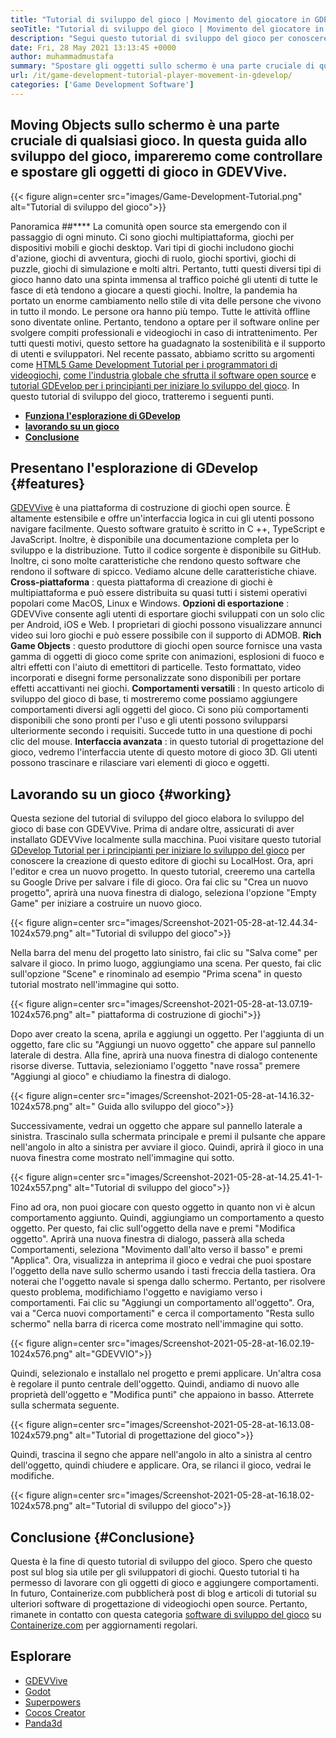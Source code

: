 ```yaml
---
title: "Tutorial di sviluppo del gioco | Movimento del giocatore in GDEVVIO" 
seoTitle: "Tutorial di sviluppo del gioco | Movimento del giocatore in GDEVVIO" 
description: "Segui questo tutorial di sviluppo del gioco per conoscere le funzioni di gioco di base. Gdevelop è un software di creazione di giochi gratuiti per la costruzione e la pubblicazione di giochi." 
date: Fri, 28 May 2021 13:13:45 +0000
author: muhammadmustafa
summary: "Spostare gli oggetti sullo schermo è una parte cruciale di qualsiasi gioco. In questa guida allo sviluppo del gioco, impareremo come controllare e spostare gli oggetti di gioco in GDEVVive." 
url: /it/game-development-tutorial-player-movement-in-gdevelop/
categories: ['Game Development Software']
---
```


## Moving Objects sullo schermo è una parte cruciale di qualsiasi gioco. In questa guida allo sviluppo del gioco, impareremo come controllare e spostare gli oggetti di gioco in GDEVVive.

{{< figure align=center src="images/Game-Development-Tutorial.png" alt="Tutorial di sviluppo del gioco">}}


Panoramica ##****
La comunità open source sta emergendo con il passaggio di ogni minuto. Ci sono giochi multipiattaforma, giochi per dispositivi mobili e giochi desktop. Vari tipi di giochi includono giochi d'azione, giochi di avventura, giochi di ruolo, giochi sportivi, giochi di puzzle, giochi di simulazione e molti altri. Pertanto, tutti questi diversi tipi di gioco hanno dato una spinta immensa al traffico poiché gli utenti di tutte le fasce di età tendono a giocare a questi giochi.
Inoltre, la pandemia ha portato un enorme cambiamento nello stile di vita delle persone che vivono in tutto il mondo. Le persone ora hanno più tempo. Tutte le attività offline sono diventate online. Pertanto, tendono a optare per il software online per svolgere compiti professionali e videogiochi in caso di intrattenimento. Per tutti questi motivi, questo settore ha guadagnato la sostenibilità e il supporto di utenti e sviluppatori. Nel recente passato, abbiamo scritto su argomenti come [HTML5 Game Development Tutorial per i programmatori di videogiochi][1], [come l'industria globale che sfrutta il software open source][2] e [tutorial GDEvelop per i principianti per iniziare lo sviluppo del gioco][3]. In questo tutorial di sviluppo del gioco, tratteremo i seguenti punti.
* **[Funziona l'esplorazione di GDevelop][4]** 
* **[lavorando su un gioco][5]** 
* **[Conclusione][6]** 

## Presentano l'esplorazione di GDevelop {#features}

[GDEVVive][7] è una piattaforma di costruzione di giochi open source. È altamente estensibile e offre un'interfaccia logica in cui gli utenti possono navigare facilmente. Questo software gratuito è scritto in C ++, TypeScript e JavaScript. Inoltre, è disponibile una documentazione completa per lo sviluppo e la distribuzione. Tutto il codice sorgente è disponibile su GitHub. Inoltre, ci sono molte caratteristiche che rendono questo software che rendono il software di spicco. Vediamo alcune delle caratteristiche chiave.
**Cross-piattaforma** : questa piattaforma di creazione di giochi è multipiattaforma e può essere distribuita su quasi tutti i sistemi operativi popolari come MacOS, Linux e Windows.
**Opzioni di esportazione** : GDEVVive consente agli utenti di esportare giochi sviluppati con un solo clic per Android, iOS e Web. I proprietari di giochi possono visualizzare annunci video sui loro giochi e può essere possibile con il supporto di ADMOB.
**Rich Game Objects** : questo produttore di giochi open source fornisce una vasta gamma di oggetti di gioco come sprite con animazioni, esplosioni di fuoco e altri effetti con l'aiuto di emettitori di particelle. Testo formattato, video incorporati e disegni forme personalizzate sono disponibili per portare effetti accattivanti nei giochi.
**Comportamenti versatili** : In questo articolo di sviluppo del gioco di base, ti mostreremo come possiamo aggiungere comportamenti diversi agli oggetti del gioco. Ci sono più comportamenti disponibili che sono pronti per l'uso e gli utenti possono svilupparsi ulteriormente secondo i requisiti. Succede tutto in una questione di pochi clic del mouse.
**Interfaccia avanzata** : in questo tutorial di progettazione del gioco, vedremo l'interfaccia utente di questo motore di gioco 3D. Gli utenti possono trascinare e rilasciare vari elementi di gioco e oggetti.

## Lavorando su un gioco {#working}

Questa sezione del tutorial di sviluppo del gioco elabora lo sviluppo del gioco di base con GDEVVive. Prima di andare oltre, assicurati di aver installato GDEVVive localmente sulla macchina.
Puoi visitare questo tutorial [GDevelop Tutorial per i principianti per iniziare lo sviluppo del gioco][3] per conoscere la creazione di questo editore di giochi su LocalHost.
Ora, apri l'editor e crea un nuovo progetto. In questo tutorial, creeremo una cartella su Google Drive per salvare i file di gioco. Ora fai clic su "Crea un nuovo progetto", aprirà una nuova finestra di dialogo, seleziona l'opzione "Empty Game" per iniziare a costruire un nuovo gioco.

{{< figure align=center src="images/Screenshot-2021-05-28-at-12.44.34-1024x579.png" alt="Tutorial di sviluppo del gioco">}}

Nella barra del menu del progetto lato sinistro, fai clic su "Salva come" per salvare il gioco.
In primo luogo, aggiungiamo una scena. Per questo, fai clic sull'opzione "Scene" e rinominalo ad esempio "Prima scena" in questo tutorial mostrato nell'immagine qui sotto.

{{< figure align=center src="images/Screenshot-2021-05-28-at-13.07.19-1024x576.png" alt=" piattaforma di costruzione di giochi">}}

Dopo aver creato la scena, aprila e aggiungi un oggetto. Per l'aggiunta di un oggetto, fare clic su "Aggiungi un nuovo oggetto" che appare sul pannello laterale di destra. Alla fine, aprirà una nuova finestra di dialogo contenente risorse diverse. Tuttavia, selezioniamo l'oggetto "nave rossa" premere "Aggiungi al gioco" e chiudiamo la finestra di dialogo.

{{< figure align=center src="images/Screenshot-2021-05-28-at-14.16.32-1024x578.png" alt=" Guida allo sviluppo del gioco">}}

Successivamente, vedrai un oggetto che appare sul pannello laterale a sinistra. Trascinalo sulla schermata principale e premi il pulsante che appare nell'angolo in alto a sinistra per avviare il gioco. Quindi, aprirà il gioco in una nuova finestra come mostrato nell'immagine qui sotto.

{{< figure align=center src="images/Screenshot-2021-05-28-at-14.25.41-1-1024x557.png" alt="Tutorial di sviluppo del gioco">}}

Fino ad ora, non puoi giocare con questo oggetto in quanto non vi è alcun comportamento aggiunto. Quindi, aggiungiamo un comportamento a questo oggetto. Per questo, fai clic sull'oggetto della nave e premi "Modifica oggetto". Aprirà una nuova finestra di dialogo, passerà alla scheda Comportamenti, seleziona "Movimento dall'alto verso il basso" e premi "Applica". Ora, visualizza in anteprima il gioco e vedrai che puoi spostare l'oggetto della nave sullo schermo usando i tasti freccia della tastiera. Ora noterai che l'oggetto navale si spenga dallo schermo. Pertanto, per risolvere questo problema, modifichiamo l'oggetto e navigiamo verso i comportamenti. Fai clic su "Aggiungi un comportamento all'oggetto". Ora, vai a "Cerca nuovi comportamenti" e cerca il comportamento "Resta sullo schermo" nella barra di ricerca come mostrato nell'immagine qui sotto.

{{< figure align=center src="images/Screenshot-2021-05-28-at-16.02.19-1024x576.png" alt="GDEVVIO">}}

Quindi, selezionalo e installalo nel progetto e premi applicare. Un'altra cosa è regolare il punto centrale dell'oggetto. Quindi, andiamo di nuovo alle proprietà dell'oggetto e "Modifica punti" che appaiono in basso. Atterrete sulla schermata seguente.

{{< figure align=center src="images/Screenshot-2021-05-28-at-16.13.08-1024x579.png" alt="Tutorial di progettazione del gioco">}}

Quindi, trascina il segno che appare nell'angolo in alto a sinistra al centro dell'oggetto, quindi chiudere e applicare. Ora, se rilanci il gioco, vedrai le modifiche.

{{< figure align=center src="images/Screenshot-2021-05-28-at-16.18.02-1024x578.png" alt="Tutorial di sviluppo del gioco">}}


## Conclusione {#Conclusione}

Questa è la fine di questo tutorial di sviluppo del gioco. Spero che questo post sul blog sia utile per gli sviluppatori di giochi. Questo tutorial ti ha permesso di lavorare con gli oggetti di gioco e aggiungere comportamenti. In futuro, Containerize.com pubblicherà post di blog e articoli di tutorial su ulteriori software di progettazione di videogiochi open source. Pertanto, rimanete in contatto con questa categoria [software di sviluppo del gioco][8] su [Containerize.com][9] per aggiornamenti regolari.

## Esplorare
  * [GDEVVive][7]
  * [Godot][10]
  * [Superpowers][11]
  * [Cocos Creator][12]
  * [Panda3d][13]



[1]: https://blog.containerize.com/2021/05/19/html5-game-development-tutorial-for-video-game-programmers/
[2]: https://blog.containerize.com/game-development-software/how-global-gaming-market-leveraging-open-source-software/
[3]: https://blog.containerize.com/game-development-software/it/game-development-tutorial-player-movement-in-gdevelop/
[4]: #features
[5]: #working
[6]: #Conclusion
[7]: https://products.containerize.com/game-development-software/gdevelop/
[8]: https://products.containerize.com/game-development-software/
[9]: https://www.containerize.com/
[10]: https://products.containerize.com/game-development-software/godot/
[11]: https://products.containerize.com/game-development-software/superpowers/
[12]: https://products.containerize.com/game-development-software/cocos-creator/
[13]: https://products.containerize.com/game-development-software/panda3d/
